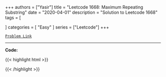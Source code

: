 
+++
authors = ["Yasir"]
title = "Leetcode 1668: Maximum Repeating Substring"
date = "2020-04-01"
description = "Solution to Leetcode 1668"
tags = [
    
]
categories = [
    "Easy"
]
series = ["Leetcode"]
+++



[`Problem Link`](https://leetcode.com/problems/maximum-repeating-substring/description/)

---

**Code:**

{{< highlight html >}}

{{< /highlight >}}

